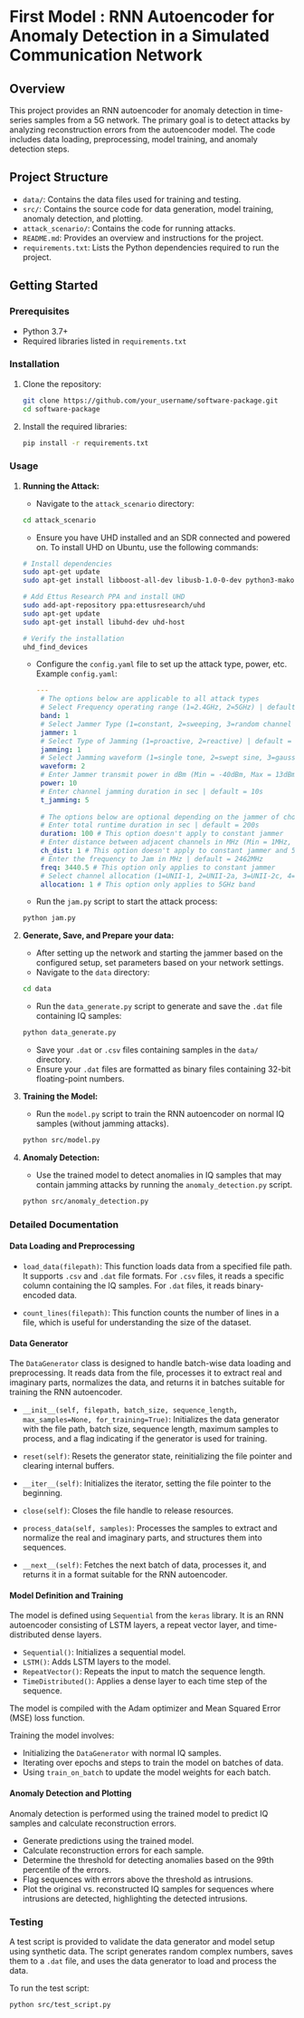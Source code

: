 # First Model : RNN Autoencoder for Anomaly Detection in a Simulated Communication Network

## Overview

This project provides an RNN autoencoder for anomaly detection in time-series samples from a 5G network. The primary goal is to detect attacks by analyzing reconstruction errors from the autoencoder model. The code includes data loading, preprocessing, model training, and anomaly detection steps.

## Project Structure

- `data/`: Contains the data files used for training and testing.
- `src/`: Contains the source code for data generation, model training, anomaly detection, and plotting.
- `attack_scenario/`: Contains the code for running attacks.
- `README.md`: Provides an overview and instructions for the project.
- `requirements.txt`: Lists the Python dependencies required to run the project.

## Getting Started

### Prerequisites

- Python 3.7+
- Required libraries listed in `requirements.txt`

### Installation

1. Clone the repository:
    ```sh
    git clone https://github.com/your_username/software-package.git
    cd software-package
    ```

2. Install the required libraries:
    ```sh
    pip install -r requirements.txt
    ```

### Usage

1. **Running the Attack:**
    - Navigate to the `attack_scenario` directory:
    ```sh
    cd attack_scenario
    ```

    - Ensure you have UHD installed and an SDR connected and powered on. To install UHD on Ubuntu, use the following commands:

    ```sh
    # Install dependencies
    sudo apt-get update
    sudo apt-get install libboost-all-dev libusb-1.0-0-dev python3-mako python3-numpy python3-requests cmake g++ libgmp-dev swig doxygen graphviz python3-scipy

    # Add Ettus Research PPA and install UHD
    sudo add-apt-repository ppa:ettusresearch/uhd
    sudo apt-get update
    sudo apt-get install libuhd-dev uhd-host

    # Verify the installation
    uhd_find_devices
    ```

    - Configure the `config.yaml` file to set up the attack type, power, etc. Example `config.yaml`:
        ```yaml
        ---
         # The options below are applicable to all attack types
         # Select Frequency operating range (1=2.4GHz, 2=5GHz) | default = 1
         band: 1
         # Select Jammer Type (1=constant, 2=sweeping, 3=random channel hopping) | default = 1
         jammer: 1
         # Select Type of Jamming (1=proactive, 2=reactive) | default = 1
         jamming: 1
         # Select Jamming waveform (1=single tone, 2=swept sine, 3=gaussian noise) | default = 3
         waveform: 2
         # Enter Jammer transmit power in dBm (Min = -40dBm, Max = 13dBm) | default = 6dBm
         power: 10
         # Enter channel jamming duration in sec | default = 10s
         t_jamming: 5
         
         # The options below are optional depending on the jammer of choice
         # Enter total runtime duration in sec | default = 200s
         duration: 100 # This option doesn't apply to constant jammer
         # Enter distance between adjacent channels in MHz (Min = 1MHz, Max = 20MHz) | default = 20MHz
         ch_dist: 1 # This option doesn't apply to constant jammer and 5GHz band
         # Enter the frequency to Jam in MHz | default = 2462MHz
         freq: 3440.5 # This option only applies to constant jammer
         # Select channel allocation (1=UNII-1, 2=UNII-2a, 3=UNII-2c, 4=UNII-3)
         allocation: 1 # This option only applies to 5GHz band
        ```

    - Run the `jam.py` script to start the attack process:
    ```sh
    python jam.py
    ```

2. **Generate, Save, and Prepare your data:**
    - After setting up the network and starting the jammer based on the configured setup, set parameters based on your network settings.
    - Navigate to the `data` directory:
    ```sh
    cd data
    ```

    - Run the `data_generate.py` script to generate and save the `.dat` file containing IQ samples:
    ```sh
    python data_generate.py
    ```

    - Save your `.dat` or `.csv` files containing samples in the `data/` directory.
    - Ensure your `.dat` files are formatted as binary files containing 32-bit floating-point numbers.

3. **Training the Model:**
    - Run the `model.py` script to train the RNN autoencoder on normal IQ samples (without jamming attacks).
    ```sh
    python src/model.py
    ```

4. **Anomaly Detection:**
    - Use the trained model to detect anomalies in IQ samples that may contain jamming attacks by running the `anomaly_detection.py` script.
    ```sh
    python src/anomaly_detection.py
    ```

### Detailed Documentation

#### Data Loading and Preprocessing

- `load_data(filepath)`: This function loads data from a specified file path. It supports `.csv` and `.dat` file formats. For `.csv` files, it reads a specific column containing the IQ samples. For `.dat` files, it reads binary-encoded data.

- `count_lines(filepath)`: This function counts the number of lines in a file, which is useful for understanding the size of the dataset.

#### Data Generator

The `DataGenerator` class is designed to handle batch-wise data loading and preprocessing. It reads data from the file, processes it to extract real and imaginary parts, normalizes the data, and returns it in batches suitable for training the RNN autoencoder.

- `__init__(self, filepath, batch_size, sequence_length, max_samples=None, for_training=True)`: Initializes the data generator with the file path, batch size, sequence length, maximum samples to process, and a flag indicating if the generator is used for training.

- `reset(self)`: Resets the generator state, reinitializing the file pointer and clearing internal buffers.

- `__iter__(self)`: Initializes the iterator, setting the file pointer to the beginning.

- `close(self)`: Closes the file handle to release resources.

- `process_data(self, samples)`: Processes the samples to extract and normalize the real and imaginary parts, and structures them into sequences.

- `__next__(self)`: Fetches the next batch of data, processes it, and returns it in a format suitable for the RNN autoencoder.

#### Model Definition and Training

The model is defined using `Sequential` from the `keras` library. It is an RNN autoencoder consisting of LSTM layers, a repeat vector layer, and time-distributed dense layers.

- `Sequential()`: Initializes a sequential model.
- `LSTM()`: Adds LSTM layers to the model.
- `RepeatVector()`: Repeats the input to match the sequence length.
- `TimeDistributed()`: Applies a dense layer to each time step of the sequence.

The model is compiled with the Adam optimizer and Mean Squared Error (MSE) loss function.

Training the model involves:
- Initializing the `DataGenerator` with normal IQ samples.
- Iterating over epochs and steps to train the model on batches of data.
- Using `train_on_batch` to update the model weights for each batch.

#### Anomaly Detection and Plotting

Anomaly detection is performed using the trained model to predict IQ samples and calculate reconstruction errors.

- Generate predictions using the trained model.
- Calculate reconstruction errors for each sample.
- Determine the threshold for detecting anomalies based on the 99th percentile of the errors.
- Flag sequences with errors above the threshold as intrusions.
- Plot the original vs. reconstructed IQ samples for sequences where intrusions are detected, highlighting the detected intrusions.

### Testing

A test script is provided to validate the data generator and model setup using synthetic data. The script generates random complex numbers, saves them to a `.dat` file, and uses the data generator to load and process the data.

To run the test script:
```sh
python src/test_script.py
